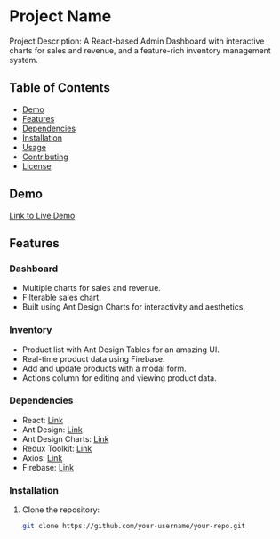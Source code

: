 # Project Name

Project Description: A React-based Admin Dashboard with interactive charts for sales and revenue, and a feature-rich inventory management system.

## Table of Contents
- [Demo](#demo)
- [Features](#features)
- [Dependencies](#dependencies)
- [Installation](#installation)
- [Usage](#usage)
- [Contributing](#contributing)
- [License](#license)

## Demo

[Link to Live Demo](https://forsitnew.000webhostapp.com/)

## Features

### Dashboard
- Multiple charts for sales and revenue.
- Filterable sales chart.
- Built using Ant Design Charts for interactivity and aesthetics.

### Inventory
- Product list with Ant Design Tables for an amazing UI.
- Real-time product data using Firebase.
- Add and update products with a modal form.
- Actions column for editing and viewing product data.

### Dependencies

- React: [Link](https://reactjs.org/)
- Ant Design: [Link](https://ant.design/)
- Ant Design Charts: [Link](https://charts.ant.design/)
- Redux Toolkit: [Link](https://redux-toolkit.js.org/)
- Axios: [Link](https://axios-http.com/)
- Firebase: [Link](https://firebase.google.com/)

### Installation

1. Clone the repository:

   ```bash
   git clone https://github.com/your-username/your-repo.git
